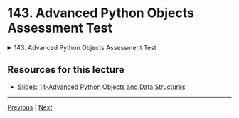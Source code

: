 # 143. Advanced Python Objects Assessment Test

<details>
  <summary> 143. Advanced Python Objects Assessment Test </summary>

-   [Notebook: 06-Advanced Python Objects Test.ipynb](https://github.com/Pierian-Data/Complete-Python-3-Bootcamp/blob/master/17-Advanced%20Python%20Objects%20and%20Data%20Structures/06-Advanced%20Python%20Objects%20Test.ipynb)

-   [Codebase: 06_advanced_python_objects_test](../../../codebase/python-camp/17-Advanced-Python-Objects-and-Data-Structures/06_advanced_python_objects_test)

</details> 

## Resources for this lecture

-   [Slides: 14-Advanced Python Objects and Data Structures](https://docs.google.com/presentation/d/1brLg4e7b-wV23joQ-pW3T8G2n56p19IiQ2ryrg4cYDM/edit#slide=id.p)



---

[Previous](./142_advanced_lists.md) | [Next](./144_Advanced-Python-Objects-Test-Solutions.md)